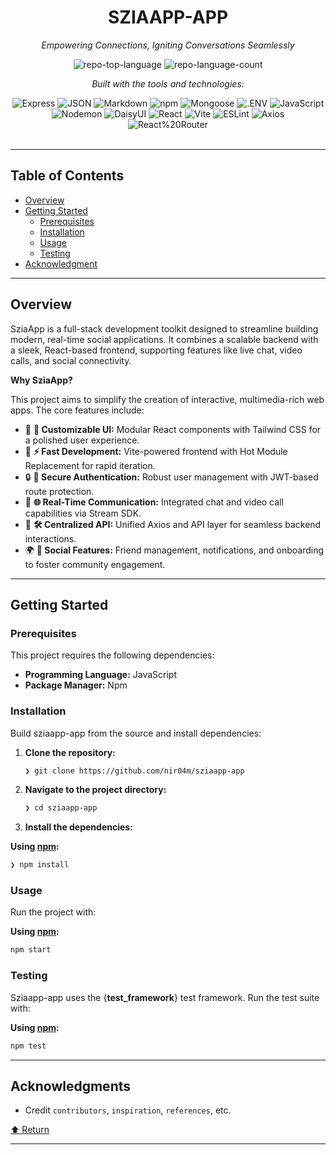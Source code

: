 <div id="top">

<!-- HEADER STYLE: CLASSIC -->
<div align="center">


# SZIAAPP-APP

<em>Empowering Connections, Igniting Conversations Seamlessly</em>

<!-- BADGES -->
<img src="https://img.shields.io/github/languages/top/nir04m/sziaapp-app?style=flat&color=0080ff" alt="repo-top-language">
<img src="https://img.shields.io/github/languages/count/nir04m/sziaapp-app?style=flat&color=0080ff" alt="repo-language-count">

<em>Built with the tools and technologies:</em>

<img src="https://img.shields.io/badge/Express-000000.svg?style=flat&logo=Express&logoColor=white" alt="Express">
<img src="https://img.shields.io/badge/JSON-000000.svg?style=flat&logo=JSON&logoColor=white" alt="JSON">
<img src="https://img.shields.io/badge/Markdown-000000.svg?style=flat&logo=Markdown&logoColor=white" alt="Markdown">
<img src="https://img.shields.io/badge/npm-CB3837.svg?style=flat&logo=npm&logoColor=white" alt="npm">
<img src="https://img.shields.io/badge/Mongoose-F04D35.svg?style=flat&logo=Mongoose&logoColor=white" alt="Mongoose">
<img src="https://img.shields.io/badge/.ENV-ECD53F.svg?style=flat&logo=dotenv&logoColor=black" alt=".ENV">
<img src="https://img.shields.io/badge/JavaScript-F7DF1E.svg?style=flat&logo=JavaScript&logoColor=black" alt="JavaScript">
<br>
<img src="https://img.shields.io/badge/Nodemon-76D04B.svg?style=flat&logo=Nodemon&logoColor=white" alt="Nodemon">
<img src="https://img.shields.io/badge/DaisyUI-1AD1A5.svg?style=flat&logo=DaisyUI&logoColor=white" alt="DaisyUI">
<img src="https://img.shields.io/badge/React-61DAFB.svg?style=flat&logo=React&logoColor=black" alt="React">
<img src="https://img.shields.io/badge/Vite-646CFF.svg?style=flat&logo=Vite&logoColor=white" alt="Vite">
<img src="https://img.shields.io/badge/ESLint-4B32C3.svg?style=flat&logo=ESLint&logoColor=white" alt="ESLint">
<img src="https://img.shields.io/badge/Axios-5A29E4.svg?style=flat&logo=Axios&logoColor=white" alt="Axios">
<img src="https://img.shields.io/badge/React%20Router-CA4245.svg?style=flat&logo=React-Router&logoColor=white" alt="React%20Router">

</div>
<br>

---

## Table of Contents

- [Overview](#overview)
- [Getting Started](#getting-started)
    - [Prerequisites](#prerequisites)
    - [Installation](#installation)
    - [Usage](#usage)
    - [Testing](#testing)
- [Acknowledgment](#acknowledgment)

---

## Overview

SziaApp is a full-stack development toolkit designed to streamline building modern, real-time social applications. It combines a scalable backend with a sleek, React-based frontend, supporting features like live chat, video calls, and social connectivity.

**Why SziaApp?**

This project aims to simplify the creation of interactive, multimedia-rich web apps. The core features include:

- 🧩 **🎨 Customizable UI:** Modular React components with Tailwind CSS for a polished user experience.
- 🚀 **⚡ Fast Development:** Vite-powered frontend with Hot Module Replacement for rapid iteration.
- 🔒 **🔑 Secure Authentication:** Robust user management with JWT-based route protection.
- 💬 **🌐 Real-Time Communication:** Integrated chat and video call capabilities via Stream SDK.
- 📡 **🛠️ Centralized API:** Unified Axios and API layer for seamless backend interactions.
- 🌍 **🌟 Social Features:** Friend management, notifications, and onboarding to foster community engagement.

---

## Getting Started

### Prerequisites

This project requires the following dependencies:

- **Programming Language:** JavaScript
- **Package Manager:** Npm

### Installation

Build sziaapp-app from the source and install dependencies:

1. **Clone the repository:**

    ```sh
    ❯ git clone https://github.com/nir04m/sziaapp-app
    ```

2. **Navigate to the project directory:**

    ```sh
    ❯ cd sziaapp-app
    ```

3. **Install the dependencies:**

**Using [npm](https://www.npmjs.com/):**

```sh
❯ npm install
```

### Usage

Run the project with:

**Using [npm](https://www.npmjs.com/):**

```sh
npm start
```

### Testing

Sziaapp-app uses the {__test_framework__} test framework. Run the test suite with:

**Using [npm](https://www.npmjs.com/):**

```sh
npm test
```

---

## Acknowledgments

- Credit `contributors`, `inspiration`, `references`, etc.

<div align="left"><a href="#top">⬆ Return</a></div>

---
